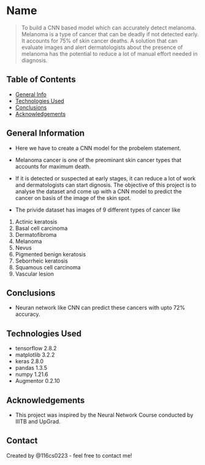 #  Name
> To build a CNN based model which can accurately detect melanoma. 
Melanoma is a type of cancer that can be deadly if not detected early.
It accounts for 75% of skin cancer deaths. 
A solution that can evaluate images and alert dermatologists about the presence of melanoma has the potential to reduce a lot of manual effort needed in diagnosis.

## Table of Contents
* [General Info](#general-information)
* [Technologies Used](#technologies-used) 
* [Conclusions](#conclusions)
* [Acknowledgements](#acknowledgements)

<!-- You can include any other section that is pertinent to your problem -->

## General Information
- Here we have to create a CNN model for the probelem statement.
- Melanoma cancer is one of the preominant skin cancer types that accounts for maximum death.
- If it is detected or suspected at early stages, it can reduce a lot of work and dermatologists can start dignosis.
The objective of this project is to analyse the dataset and come up with a CNN model to predict the cancer on basis of the image of the skin spot.

- The privide dataset has images of 9 different types of cancer like 
1. Actinic keratosis  
2. Basal cell carcinoma  
3. Dermatofibroma  
4. Melanoma  
5. Nevus  
6. Pigmented benign keratosis  
7. Seborrheic keratosis  
8. Squamous cell carcinoma  
9. Vascular lesion  
<!-- You don't have to answer all the questions - just the ones relevant to your project. -->

## Conclusions

- Neuran network like CNN can predict these cancers with upto 72% accuracy.

<!-- You don't have to answer all the questions - just the ones relevant to your project. -->


## Technologies Used

- tensorflow 2.8.2
- matplotlib 3.2.2
- keras 2.8.0
- pandas 1.3.5
- numpy 1.21.6
- Augmentor 0.2.10
<!-- As the libraries versions keep on changing, it is recommended to mention the version of library used in this project -->

## Acknowledgements
- This project was inspired by the Neural Network Course conducted by IIITB and UpGrad.  



## Contact
Created by @116cs0223 - feel free to contact me!


<!-- Optional -->
<!-- ## License -->
<!-- This project is open source and available under the [... License](). -->

<!-- You don't have to include all sections - just the one's relevant to your project -->